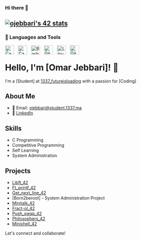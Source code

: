 ### Hi there 👋

<a href="https://github.com/oakoudad/badge42"><img src="https://badge.mediaplus.ma/binary/ojebbari" alt="ojebbari's 42 stats" /></a>
---
### 🧰 Languages and Tools

<img align="left" alt="C++" width="30px" style="padding-right:10px;" src="https://cdn.jsdelivr.net/gh/devicons/devicon/icons/cplusplus/cplusplus-line.svg" />
<img align="left" alt="C++" width="30px" style="padding-right:10px;" src="https://cdn.jsdelivr.net/gh/devicons/devicon/icons/c/c-line.svg" />
<img align="left" alt="Bash" width="30px" style="padding-right:10px;" src="https://cdn.jsdelivr.net/gh/devicons/devicon/icons/bash/bash-original.svg" />
<img align="left" alt="Git" width="30px" style="padding-right:10px;" src="https://cdn.jsdelivr.net/gh/devicons/devicon/icons/git/git-original.svg" />
<img align="left" alt="Linux" width="30px" style="padding-right:10px;" src="https://cdn.jsdelivr.net/gh/devicons/devicon/icons/linux/linux-original.svg" />
<img align="left" alt="GitHub" width="30px" style="padding-right:10px;" src="https://cdn.jsdelivr.net/gh/devicons/devicon/icons/github/github-original.svg" />
<br />

#

# Hello, I'm [Omar Jebbari]! 👋

I'm a [Student] at [1337_futureisloading](https://1337.ma/fr/) with a passion for [Coding] 

## About Me

- 📧 Email: ojebbari@student.1337.ma
- 💼 [LinkedIn](https://www.linkedin.com/in/omar-jebbari/)

## Skills

- C Programming
- Competitive Programming
- Self Learning
- System Administration

## Projects

- [Libft_42](https://github.com/OMVR-49/libft_42)
- [Ft_printf_42](https://github.com/OMVR-49/ft_printf_42)
- [Get_next_line_42](https://github.com/OMVR-49/get_next_line_42)
- [Born2beroot] - System Administration Project 
- [Minitalk_42](https://github.com/OMVR-49/Minitalk_42)
- [Fract-ol_42](https://github.com/OMVR-49/fract-ol_42)
- [Push_swap_42](https://github.com/OMVR-49/Push_swap_42)
- [Philosophers_42](https://github.com/OMVR-49/philosophers_42)
- [Minishell_42](https://github.com/OMVR-49/Minishell_42)

Let's connect and collaborate!


